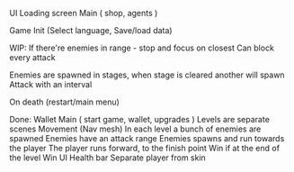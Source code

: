 ﻿
UI
Loading screen
Main (
shop,
agents
)

Game
Init (Select language, Save/load data)

WIP:
If there're enemies in range - stop and focus on closest
Can block every attack

Enemies are spawned in stages, when stage is cleared another will spawn
Attack with an interval

On death (restart/main menu)

Done:
Wallet
Main (
start game,
wallet,
upgrades
)
Levels are separate scenes
Movement (Nav mesh)
In each level a bunch of enemies are spawned
Enemies have an attack range
Enemies spawns and run towards the player
The player runs forward, to the finish point
Win if at the end of the level
Win UI
Health bar
Separate player from skin